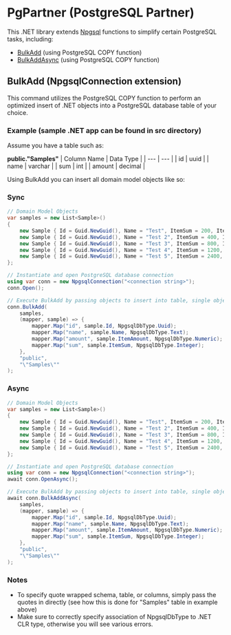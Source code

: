# PgPartner (PostgreSQL Partner)

This .NET library extends [Npgsql](https://www.npgsql.org/) functions to simplify certain PostgreSQL tasks, including:
 - [BulkAdd](#bulkadd-npgsqlconnection-extension) (using PostgreSQL COPY function)
 - [BulkAddAsync](#bulkadd-npgsqlconnection-extension) (using PostgreSQL COPY function)

## BulkAdd (NpgsqlConnection extension)
This command utilizes the PostgreSQL COPY function to perform an optimized insert of .NET objects into a PostgreSQL database table of your choice.

### Example (sample .NET app can be found in src directory)
Assume you have a table such as:

**public."Samples"**
| Column Name | Data Type |
| --- | --- |
| id | uuid |
| name | varchar |
| sum | int |
| amount | decimal |

Using BulkAdd you can insert all domain model objects like so:

### Sync

```csharp
// Domain Model Objects
var samples = new List<Sample>()
{
    new Sample { Id = Guid.NewGuid(), Name = "Test", ItemSum = 200, ItemAmount = 10 },
    new Sample { Id = Guid.NewGuid(), Name = "Test 2", ItemSum = 400, ItemAmount = 20 },
    new Sample { Id = Guid.NewGuid(), Name = "Test 3", ItemSum = 800, ItemAmount = 30 },
    new Sample { Id = Guid.NewGuid(), Name = "Test 4", ItemSum = 1200, ItemAmount = 40 },
    new Sample { Id = Guid.NewGuid(), Name = "Test 5", ItemSum = 2400, ItemAmount = 50 }
};

// Instantiate and open PostgreSQL database connection
using var conn = new NpgsqlConnection("<connection string>");
conn.Open();

// Execute BulkAdd by passing objects to insert into table, single object mapping, database schema, and database table
conn.BulkAdd(
    samples,
    (mapper, sample) => {
        mapper.Map("id", sample.Id, NpgsqlDbType.Uuid);
        mapper.Map("name", sample.Name, NpgsqlDbType.Text);
        mapper.Map("amount", sample.ItemAmount, NpgsqlDbType.Numeric);
        mapper.Map("sum", sample.ItemSum, NpgsqlDbType.Integer);
    },
    "public",
    "\"Samples\""
);
```

### Async
```csharp
// Domain Model Objects
var samples = new List<Sample>()
{
    new Sample { Id = Guid.NewGuid(), Name = "Test", ItemSum = 200, ItemAmount = 10 },
    new Sample { Id = Guid.NewGuid(), Name = "Test 2", ItemSum = 400, ItemAmount = 20 },
    new Sample { Id = Guid.NewGuid(), Name = "Test 3", ItemSum = 800, ItemAmount = 30 },
    new Sample { Id = Guid.NewGuid(), Name = "Test 4", ItemSum = 1200, ItemAmount = 40 },
    new Sample { Id = Guid.NewGuid(), Name = "Test 5", ItemSum = 2400, ItemAmount = 50 }
};

// Instantiate and open PostgreSQL database connection
using var conn = new NpgsqlConnection("<connection string>");
await conn.OpenAsync();

// Execute BulkAdd by passing objects to insert into table, single object mapping, database schema, and database table
await conn.BulkAddAsync(
    samples,
    (mapper, sample) => {
        mapper.Map("id", sample.Id, NpgsqlDbType.Uuid);
        mapper.Map("name", sample.Name, NpgsqlDbType.Text);
        mapper.Map("amount", sample.ItemAmount, NpgsqlDbType.Numeric);
        mapper.Map("sum", sample.ItemSum, NpgsqlDbType.Integer);
    },
    "public",
    "\"Samples\""
);
```

### Notes
- To specify quote wrapped schema, table, or columns, simply pass the quotes in directly (see how this is done for "Samples" table in example above)
- Make sure to correctly specify association of NpgsqlDbType to .NET CLR type, otherwise you will see various errors.
